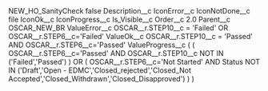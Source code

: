 <?xml version="1.0" encoding="UTF-8"?>
<CustomMetadata xmlns="http://soap.sforce.com/2006/04/metadata" xmlns:xsi="http://www.w3.org/2001/XMLSchema-instance" xmlns:xsd="http://www.w3.org/2001/XMLSchema">
    <label>NEW_HO_SanityCheck</label>
    <protected>false</protected>
    <values>
        <field>Description__c</field>
        <value xsi:nil="true"/>
    </values>
    <values>
        <field>IconError__c</field>
        <value xsi:nil="true"/>
    </values>
    <values>
        <field>IconNotDone__c</field>
        <value xsi:type="xsd:string">file</value>
    </values>
    <values>
        <field>IconOk__c</field>
        <value xsi:nil="true"/>
    </values>
    <values>
        <field>IconProgress__c</field>
        <value xsi:nil="true"/>
    </values>
    <values>
        <field>Is_Visible__c</field>
        <value xsi:nil="true"/>
    </values>
    <values>
        <field>Order__c</field>
        <value xsi:type="xsd:double">2.0</value>
    </values>
    <values>
        <field>Parent__c</field>
        <value xsi:type="xsd:string">OSCAR_NEW_BR</value>
    </values>
    <values>
        <field>ValueError__c</field>
        <value xsi:type="xsd:string">OSCAR__r.STEP10__c = &apos;Failed&apos;
OR
OSCAR__r.STEP6__c=&apos;Failed&apos;</value>
    </values>
    <values>
        <field>ValueOk__c</field>
        <value xsi:type="xsd:string">OSCAR__r.STEP10__c = &apos;Passed&apos;
AND
OSCAR__r.STEP6__c=&apos;Passed&apos;</value>
    </values>
    <values>
        <field>ValueProgress__c</field>
        <value xsi:type="xsd:string">(
	(
		OSCAR__r.STEP6__c=&apos;Passed&apos;
		AND 
		OSCAR__r.STEP10__c NOT IN (&apos;Failed&apos;,&apos;Passed&apos;)
	)
	OR 
	(
		OSCAR__r.STEP6__c=&apos;Not Started&apos;
		AND 
		Status NOT IN (&apos;Draft&apos;,&apos;Open - EDMC&apos;,&apos;Closed_rejected&apos;,&apos;Closed_Not Accepted&apos;,&apos;Closed_Withdrawn&apos;,&apos;Closed_Disapproved&apos;)
	)
)</value>
    </values>
</CustomMetadata>
